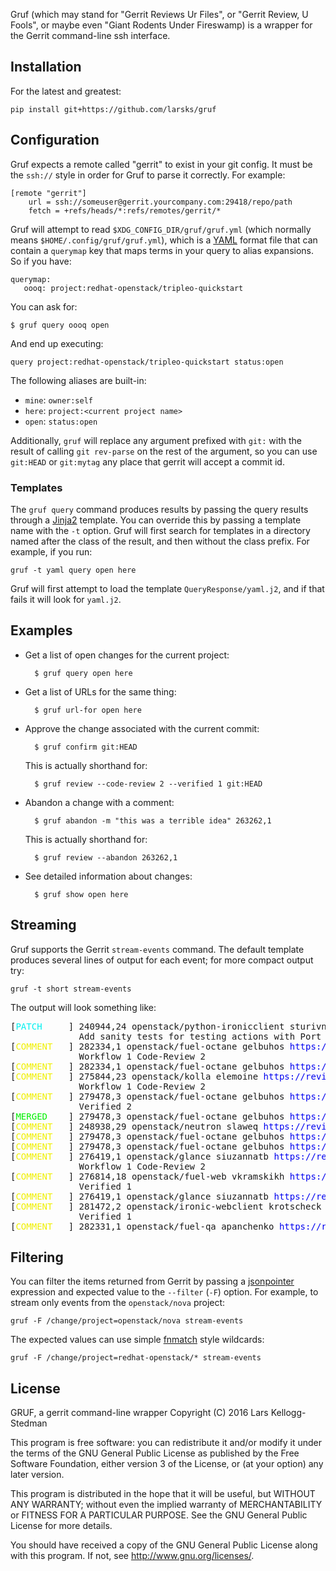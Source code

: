 Gruf (which may stand for "Gerrit Reviews Ur Files", or "Gerrit
Review, U Fools", or maybe even "Giant Rodents Under Fireswamp) is a
wrapper for the Gerrit command-line ssh interface.

## Installation

For the latest and greatest:

    pip install git+https://github.com/larsks/gruf

## Configuration

Gruf expects a remote called "gerrit" to exist in your git config.  It must be the `ssh://` style in order for Gruf to parse it correctly.  For example:

    [remote "gerrit"]
        url = ssh://someuser@gerrit.yourcompany.com:29418/repo/path
        fetch = +refs/heads/*:refs/remotes/gerrit/*

Gruf will attempt to read `$XDG_CONFIG_DIR/gruf/gruf.yml` (which
normally means `$HOME/.config/gruf/gruf.yml`), which is a [YAML][]
format file that can contain a `querymap` key that maps terms in your
query to alias expansions.  So if you have:

    querymap:
       oooq: project:redhat-openstack/tripleo-quickstart

You can ask for:

    $ gruf query oooq open

And end up executing:

    query project:redhat-openstack/tripleo-quickstart status:open

The following aliases are built-in:

- `mine`: `owner:self`
- `here`: `project:<current project name>`
- `open`: `status:open`

Additionally, `gruf` will replace any argument prefixed with `git:`
with the result of calling `git rev-parse` on the rest of the
argument, so you can use `git:HEAD` or `git:mytag` any place that
gerrit will accept a commit id.

### Templates

The `gruf query` command produces results by passing the query results
through a [Jinja2][] template.  You can override this by passing a
template name with the `-t` option.  Gruf will first search for
templates in a directory named after the class of the result, and then
without the class prefix.  For example, if you run:

    gruf -t yaml query open here

Gruf will first attempt to load the template `QueryResponse/yaml.j2`, and
if that fails it will look for `yaml.j2`.

## Examples

- Get a list of open changes for the current project:

        $ gruf query open here

- Get a list of URLs for the same thing:

        $ gruf url-for open here

- Approve the change associated with the current commit:

        $ gruf confirm git:HEAD

  This is actually shorthand for:

        $ gruf review --code-review 2 --verified 1 git:HEAD

- Abandon a change with a comment:

        $ gruf abandon -m "this was a terrible idea" 263262,1

  This is actually shorthand for:

        $ gruf review --abandon 263262,1

- See detailed information about changes:

        $ gruf show open here

## Streaming

Gruf supports the Gerrit `stream-events` command.  The default
template produces several lines of output for each event; for more
compact output try:

    gruf -t short stream-events

The output will look something like:

<pre>
[<span style="color:#00f0f0;">PATCH</span>     ] 240944,24 openstack/python-ironicclient sturivnyi <span style="color:#0000f0;">https://review.openstack.org/240944</span>
             Add sanity tests for testing actions with Port
[<span style="color:#f0f000;">COMMENT</span>   ] 282334,1 openstack/fuel-octane gelbuhos <span style="color:#0000f0;">https://review.openstack.org/282334</span>
             Workflow 1 Code-Review 2 
[<span style="color:#f0f000;">COMMENT</span>   ] 282334,1 openstack/fuel-octane gelbuhos <span style="color:#0000f0;">https://review.openstack.org/282334</span>
[<span style="color:#f0f000;">COMMENT</span>   ] 275844,23 openstack/kolla elemoine <span style="color:#0000f0;">https://review.openstack.org/275844</span>
             Workflow 1 Code-Review 2 
[<span style="color:#f0f000;">COMMENT</span>   ] 279478,3 openstack/fuel-octane gelbuhos <span style="color:#0000f0;">https://review.openstack.org/279478</span>
             Verified 2 
[<span style="color:#00f000;">MERGED</span>    ] 279478,3 openstack/fuel-octane gelbuhos <span style="color:#0000f0;">https://review.openstack.org/279478</span>
[<span style="color:#f0f000;">COMMENT</span>   ] 248938,29 openstack/neutron slaweq <span style="color:#0000f0;">https://review.openstack.org/248938</span>
[<span style="color:#f0f000;">COMMENT</span>   ] 279478,3 openstack/fuel-octane gelbuhos <span style="color:#0000f0;">https://review.openstack.org/279478</span>
[<span style="color:#f0f000;">COMMENT</span>   ] 279478,3 openstack/fuel-octane gelbuhos <span style="color:#0000f0;">https://review.openstack.org/279478</span>
[<span style="color:#f0f000;">COMMENT</span>   ] 276419,1 openstack/glance siuzannatb <span style="color:#0000f0;">https://review.openstack.org/276419</span>
             Workflow 1 Code-Review 2 
[<span style="color:#f0f000;">COMMENT</span>   ] 276814,18 openstack/fuel-web vkramskikh <span style="color:#0000f0;">https://review.openstack.org/276814</span>
             Verified 1 
[<span style="color:#f0f000;">COMMENT</span>   ] 276419,1 openstack/glance siuzannatb <span style="color:#0000f0;">https://review.openstack.org/276419</span>
[<span style="color:#f0f000;">COMMENT</span>   ] 281472,2 openstack/ironic-webclient krotscheck <span style="color:#0000f0;">https://review.openstack.org/281472</span>
             Verified 1 
[<span style="color:#f0f000;">COMMENT</span>   ] 282331,1 openstack/fuel-qa apanchenko <span style="color:#0000f0;">https://review.openstack.org/282331</span>
</pre>

## Filtering

You can filter the items returned from Gerrit by passing a
[jsonpointer][] expression and expected value to the `--filter` (`-F`)
option.  For example, to stream only events from the `openstack/nova`
project:

    gruf -F /change/project=openstack/nova stream-events

The expected values can use simple [fnmatch][] style wildcards:

    gruf -F /change/project=redhat-openstack/* stream-events

[jsonpointer]: https://tools.ietf.org/html/rfc6901
[fnmatch]: https://docs.python.org/2/library/fnmatch.html

## License

GRUF, a gerrit command-line wrapper
Copyright (C) 2016 Lars Kellogg-Stedman

This program is free software: you can redistribute it and/or modify
it under the terms of the GNU General Public License as published by
the Free Software Foundation, either version 3 of the License, or
(at your option) any later version.

This program is distributed in the hope that it will be useful,
but WITHOUT ANY WARRANTY; without even the implied warranty of
MERCHANTABILITY or FITNESS FOR A PARTICULAR PURPOSE.  See the
GNU General Public License for more details.

You should have received a copy of the GNU General Public License
along with this program.  If not, see <http://www.gnu.org/licenses/>.

[yaml]: http://yaml.org/
[jinja2]: http://jinja.pocoo.org/
